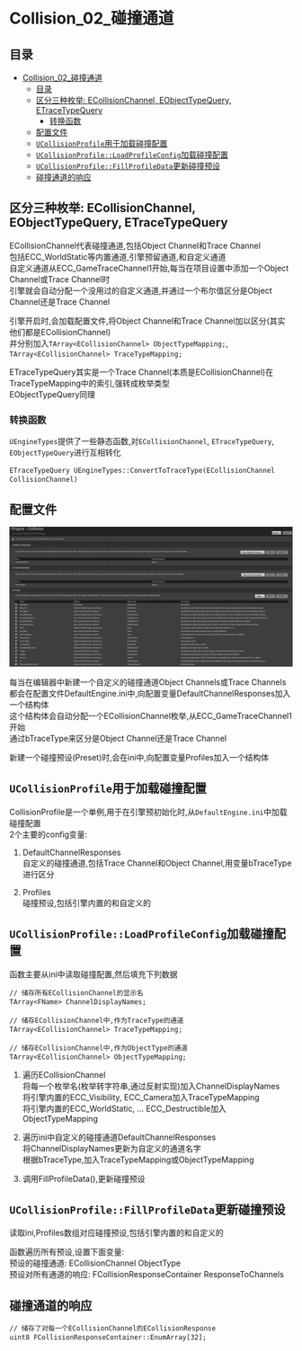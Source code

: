 # Collision_02_碰撞通道
## 目录
- [Collision_02_碰撞通道](#collision_02_碰撞通道)
    - [目录](#目录)
    - [区分三种枚举: ECollisionChannel, EObjectTypeQuery, ETraceTypeQuery](#区分三种枚举-ecollisionchannel-eobjecttypequery-etracetypequery)
        - [转换函数](#转换函数)
    - [配置文件](#配置文件)
    - [`UCollisionProfile`用于加载碰撞配置](#ucollisionprofile用于加载碰撞配置)
    - [`UCollisionProfile::LoadProfileConfig`加载碰撞配置](#ucollisionprofileloadprofileconfig加载碰撞配置)
    - [`UCollisionProfile::FillProfileData`更新碰撞预设](#ucollisionprofilefillprofiledata更新碰撞预设)
    - [碰撞通道的响应](#碰撞通道的响应)

## 区分三种枚举: ECollisionChannel, EObjectTypeQuery, ETraceTypeQuery
ECollisionChannel代表碰撞通道,包括Object Channel和Trace Channel  
包括ECC_WorldStatic等内置通道,引擎预留通道,和自定义通道  
自定义通道从ECC_GameTraceChannel1开始,每当在项目设置中添加一个Object Channel或Trace Channel时  
引擎就会自动分配一个没用过的自定义通道,并通过一个布尔值区分是Object Channel还是Trace Channel  

引擎开启时,会加载配置文件,将Object Channel和Trace Channel加以区分(其实他们都是ECollisionChannel)  
并分别加入`TArray<ECollisionChannel> ObjectTypeMapping;`, `TArray<ECollisionChannel> TraceTypeMapping;`  

ETraceTypeQuery其实是一个Trace Channel(本质是ECollisionChannel)在TraceTypeMapping中的索引,强转成枚举类型  
EObjectTypeQuery同理  

### 转换函数
`UEngineTypes`提供了一些静态函数,对`ECollisionChannel`, `ETraceTypeQuery`, `EObjectTypeQuery`进行互相转化  

```
ETraceTypeQuery UEngineTypes::ConvertToTraceType(ECollisionChannel CollisionChannel)
```

## 配置文件
![](Images/自定义碰撞.png)  

每当在编辑器中新建一个自定义的碰撞通道Object Channels或Trace Channels  
都会在配置文件DefaultEngine.ini中,向配置变量DefaultChannelResponses加入一个结构体  
这个结构体会自动分配一个ECollisionChannel枚举,从ECC_GameTraceChannel1开始  
通过bTraceType来区分是Object Channel还是Trace Channel  

新建一个碰撞预设(Preset)时,会在ini中,向配置变量Profiles加入一个结构体  

## `UCollisionProfile`用于加载碰撞配置

CollisionProfile是一个单例,用于在引擎预初始化时,从`DefaultEngine.ini`中加载碰撞配置  
2个主要的config变量:  
1. DefaultChannelResponses  
   自定义的碰撞通道,包括Trace Channel和Object Channel,用变量bTraceType进行区分  

2. Profiles  
   碰撞预设,包括引擎内置的和自定义的  

## `UCollisionProfile::LoadProfileConfig`加载碰撞配置
函数主要从ini中读取碰撞配置,然后填充下列数据  

```
// 储存所有ECollisionChannel的显示名
TArray<FName> ChannelDisplayNames;

// 储存ECollisionChannel中,作为TraceType的通道
TArray<ECollisionChannel> TraceTypeMapping;

// 储存ECollisionChannel中,作为ObjectType的通道
TArray<ECollisionChannel> ObjectTypeMapping;
```

1. 遍历ECollisionChannel  
   将每一个枚举名(枚举转字符串,通过反射实现)加入ChannelDisplayNames  
   将引擎内置的ECC_Visibility, ECC_Camera加入TraceTypeMapping  
   将引擎内置的ECC_WorldStatic, ... ECC_Destructible加入ObjectTypeMapping  

2. 遍历ini中自定义的碰撞通道DefaultChannelResponses  
   将ChannelDisplayNames更新为自定义的通道名字  
   根据bTraceType,加入TraceTypeMapping或ObjectTypeMapping  

3. 调用FillProfileData(),更新碰撞预设  

## `UCollisionProfile::FillProfileData`更新碰撞预设
读取ini,Profiles数组对应碰撞预设,包括引擎内置的和自定义的  

函数遍历所有预设,设置下面变量:  
预设的碰撞通道: ECollisionChannel ObjectType  
预设对所有通道的响应: FCollisionResponseContainer ResponseToChannels  

## 碰撞通道的响应
```
// 储存了对每一个ECollisionChannel的ECollisionResponse
uint8 FCollisionResponseContainer::EnumArray[32];
```
